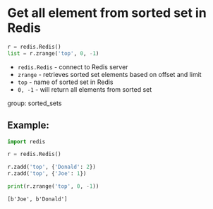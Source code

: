 # Get all element from sorted set in Redis

```python
r = redis.Redis()
list = r.zrange('top', 0, -1)
```

- `redis.Redis` - connect to Redis server
- `zrange` - retrieves sorted set elements based on offset and limit
- `top` - name of sorted set in Redis
- `0, -1` - will return all elements from sorted set

group: sorted_sets

## Example: 
```python
import redis

r = redis.Redis()

r.zadd('top', {'Donald': 2})
r.zadd('top', {'Joe': 1})

print(r.zrange('top', 0, -1))
```
```
[b'Joe', b'Donald']

```

